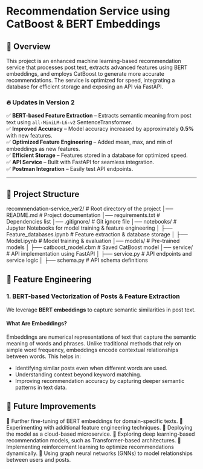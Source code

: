 # Recommendation Service using CatBoost & BERT Embeddings

## 📌 Overview
This project is an enhanced machine learning-based recommendation service that processes post text, extracts advanced features using BERT embeddings, and employs CatBoost to generate more accurate recommendations. The service is optimized for speed, integrating a database for efficient storage and exposing an API via FastAPI.

### 🔥 Updates in Version 2
✅ **BERT-based Feature Extraction** – Extracts semantic meaning from post text using `all-MiniLM-L6-v2` SentenceTransformer.  
✅ **Improved Accuracy** – Model accuracy increased by approximately **0.5%** with new features.  
✅ **Optimized Feature Engineering** – Added mean, max, and min of embeddings as new features.  
✅ **Efficient Storage** – Features stored in a database for optimized speed.  
✅ **API Service** – Built with FastAPI for seamless integration.  
✅ **Postman Integration** – Easily test API endpoints.  

---

## 📂 Project Structure
recommendation-service_ver2/      # Root directory of the project
│── README.md                # Project documentation
│── requirements.txt         # Dependencies list
│── .gitignore/               # Git ignore file
│── notebooks/               # Jupyter Notebooks for model training & feature engineering
│   ├── Feature_databases.ipynb # Feature extraction & database storage
│   ├── Model.ipynb             # Model training & evaluation
│── models/                  # Pre-trained models
│   ├── catboost_model.cbm      # Saved CatBoost model
│── service/                 # API implementation using FastAPI
│   ├── service.py              # API endpoints and service logic
│   ├── schema.py               # API schema definitions


## 🚀 Feature Engineering
### **1. BERT-based Vectorization of Posts & Feature Extraction**
We leverage **BERT embeddings** to capture semantic similarities in post text.

#### **What Are Embeddings?**
Embeddings are numerical representations of text that capture the semantic meaning of words and phrases. Unlike traditional methods that rely on simple word frequency, embeddings encode contextual relationships between words. This helps in:
- Identifying similar posts even when different words are used.
- Understanding context beyond keyword matching.
- Improving recommendation accuracy by capturing deeper semantic patterns in text data.

## 📌 Future Improvements

🔹 Further fine-tuning of BERT embeddings for domain-specific texts.
🔹 Experimenting with additional feature engineering techniques.
🔹 Deploying the model as a cloud-based microservice.
🔹 Exploring deep learning-based recommendation models, such as Transformer-based architectures.
🔹 Implementing reinforcement learning to optimize recommendations dynamically.
🔹 Using graph neural networks (GNNs) to model relationships between users and posts.
